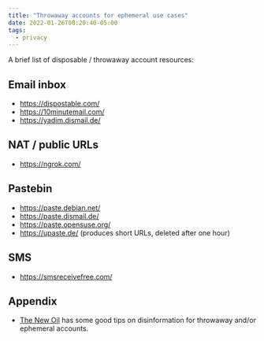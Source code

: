```yaml
---
title: "Throwaway accounts for ephemeral use cases"
date: 2022-01-26T00:20:40-05:00
tags:
  - privacy
---
```


A brief list of disposable / throwaway account resources:


## Email inbox

- https://dispostable.com/
- https://10minutemail.com/
- https://yadim.dismail.de/

## NAT / public URLs

- https://ngrok.com/

## Pastebin

- https://paste.debian.net/
- https://paste.dismail.de/
- https://paste.opensuse.org/
- https://upaste.de/ (produces short URLs, deleted after one hour)

## SMS

- https://smsreceivefree.com/

## Appendix

- [The New Oil](https://blog.thenewoil.org/data-privacy-week-spotlight-backups-ngp6) has some good tips on disinformation for throwaway and/or ephemeral accounts.
